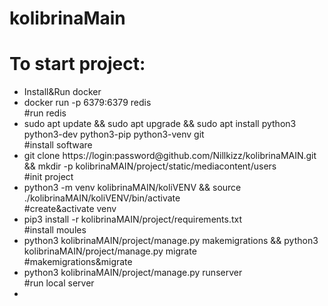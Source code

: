 # kolibrinaMain
<h1>To start project:</h1>
<ul>
  <li>Install&Run docker</li>
  <li>docker run -p 6379:6379 redis</li> #run redis
  <li>sudo apt update && sudo apt upgrade && sudo apt install python3 python3-dev python3-pip python3-venv git</li> #install software
<li>git clone https://login:password@github.com/Nillkizz/kolibrinaMAIN.git && mkdir -p kolibrinaMAIN/project/static/mediacontent/users</li> #init project
  <li>python3 -m venv kolibrinaMAIN/koliVENV && source ./kolibrinaMAIN/koliVENV/bin/activate</li> #create&activate venv
  <li>pip3 install -r kolibrinaMAIN/project/requirements.txt</li> #install moules
  <li>python3 kolibrinaMAIN/project/manage.py makemigrations && python3 kolibrinaMAIN/project/manage.py migrate</li> #makemigrations&migrate
  <li>python3 kolibrinaMAIN/project/manage.py runserver</li> #run local server
  <li></li>
</ul>
